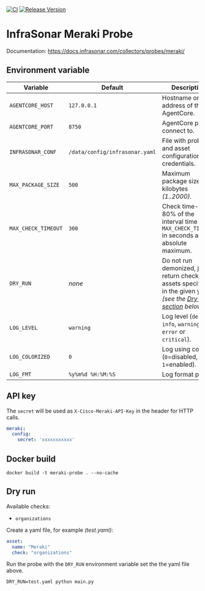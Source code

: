 [![CI](https://github.com/infrasonar/meraki-probe/workflows/CI/badge.svg)](https://github.com/infrasonar/meraki-probe/actions)
[![Release Version](https://img.shields.io/github/release/infrasonar/meraki-probe)](https://github.com/infrasonar/meraki-probe/releases)

# InfraSonar Meraki Probe

Documentation: https://docs.infrasonar.com/collectors/probes/meraki/

## Environment variable

Variable            | Default                        | Description
------------------- | ------------------------------ | ------------
`AGENTCORE_HOST`    | `127.0.0.1`                    | Hostname or Ip address of the AgentCore.
`AGENTCORE_PORT`    | `8750`                         | AgentCore port to connect to.
`INFRASONAR_CONF`   | `/data/config/infrasonar.yaml` | File with probe and asset configuration like credentials.
`MAX_PACKAGE_SIZE`  | `500`                          | Maximum package size in kilobytes _(1..2000)_.
`MAX_CHECK_TIMEOUT` | `300`                          | Check time-out is 80% of the interval time with `MAX_CHECK_TIMEOUT` in seconds as absolute maximum.
`DRY_RUN`           | _none_                         | Do not run demonized, just return checks and assets specified in the given yaml _(see the [Dry run section](#dry-run) below)_.
`LOG_LEVEL`         | `warning`                      | Log level (`debug`, `info`, `warning`, `error` or `critical`).
`LOG_COLORIZED`     | `0`                            | Log using colors (`0`=disabled, `1`=enabled).
`LOG_FMT`           | `%y%m%d %H:%M:%S`              | Log format prefix.


## API key

The `secret` will be used as `X-Cisco-Meraki-API-Key` in the header for HTTP calls.

```yaml
meraki:
  config:
    secret: 'xxxxxxxxxxx'
```

## Docker build

```
docker build -t meraki-probe . --no-cache
```

## Dry run

Available checks:
- `organizations`

Create a yaml file, for example _(test.yaml)_:

```yaml
asset:
  name: "Meraki"
  check: "organizations"
```

Run the probe with the `DRY_RUN` environment variable set the the yaml file above.

```
DRY_RUN=test.yaml python main.py
```
